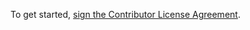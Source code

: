 To get started, <a href="https://www.clahub.com/agreements/evercam/evercam-dashboard">sign the Contributor License Agreement</a>.
